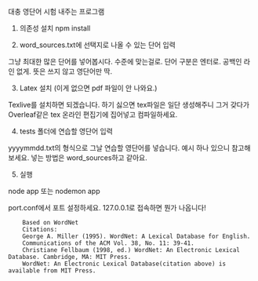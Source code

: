대충 영단어 시험 내주는 프로그램

1. 의존성 설치
npm install

2. word_sources.txt에 선택지로 나올 수 있는 단어 입력

그냥 최대한 많은 단어를 넣어봅시다. 수준에 맞는걸로. 단어 구분은 엔터로. 공백인 라인 없게. 뜻은 쓰지 않고 영단어만 딱.

3. Latex 설치 (이게 없으면 pdf 파일이 안 나와요.)

Texlive를 설치하면 되겠습니다. 하기 싫으면 tex파일은 일단 생성해주니 그거 갖다가 Overleaf같은 tex 온라인 편집기에 집어넣고 컴파일하세요.

4. tests 폴더에 연습할 영단어 입력

yyyymmdd.txt의 형식으로 그날 연습할 영단어를 넣습니다. 예시 하나 있으니 참고해보세요. 넣는 방법은 word_sources하고 같아요.

5. 실행

node app 또는 nodemon app

port.conf에서 포트 설정하세요. 127.0.0.1로 접속하면 뭔가 나옵니다!



        Based on WordNet
        Citations:
        George A. Miller (1995). WordNet: A Lexical Database for English.
        Communications of the ACM Vol. 38, No. 11: 39-41.
        Christiane Fellbaum (1998, ed.) WordNet: An Electronic Lexical Database. Cambridge, MA: MIT Press.
        WordNet: An Electronic Lexical Database(citation above) is available from MIT Press.
